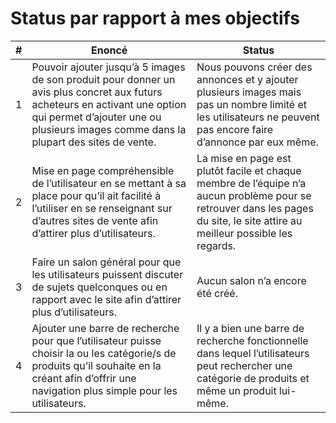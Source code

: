 # Status par rapport à mes objectifs

| # | Enoncé | Status |
|---|---|---|
|1|Pouvoir ajouter jusqu’à 5 images de son produit pour donner un avis plus concret aux futurs acheteurs en activant une option qui permet d’ajouter une ou plusieurs images comme dans la plupart des sites de vente.|Nous pouvons créer des annonces et y ajouter plusieurs images mais pas un nombre limité et les utilisateurs ne peuvent pas encore faire d’annonce par eux même.|
|2|Mise en page compréhensible de l’utilisateur en se mettant à sa place pour qu’il ait facilité à l’utiliser en se renseignant sur d’autres sites de vente afin d’attirer plus d’utilisateurs.|La mise en page est plutôt facile et chaque membre de l’équipe n’a aucun problème pour se retrouver dans les pages du site, le site attire au meilleur possible les regards.|
|3|Faire un salon général pour que les utilisateurs puissent discuter de sujets quelconques ou en rapport avec le site afin d’attirer plus d’utilisateurs.|Aucun salon n’a encore été créé.|
|4|Ajouter une barre de recherche pour que l’utilisateur puisse choisir la ou les catégorie/s de produits qu’il souhaite en la créant afin d’offrir une navigation plus simple pour les utilisateurs.|Il y a bien une barre de recherche fonctionnelle dans lequel l’utilisateurs peut rechercher une catégorie de produits et même un produit lui-même.|